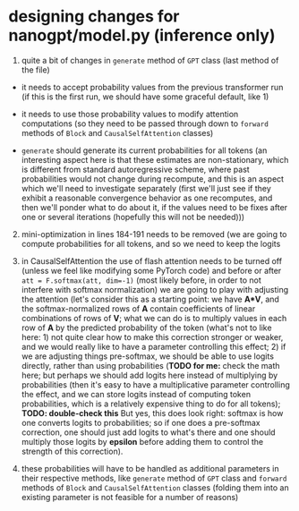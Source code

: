 # designing changes for nanogpt/model.py (inference only)

1) quite a bit of changes in `generate` method of `GPT` class (last method of the file)

  * it needs to accept probability values from the previous transformer run (if this is the first run, we should have some graceful default, like 1)

  * it needs to use those probability values to modify attention computations (so they need to be passed through down to `forward` methods of
    `Block` and `CausalSelfAttention` classes)    
  
  * `generate` should generate its current probabilities for all tokens (an interesting aspect here is that these estimates are non-stationary,
    which is different from standard autoregressive scheme, where past probabilities would not change during recompute, and this is an aspect
    which we'll need to investigate separately (first we'll just see if they exhibit a reasonable convergence behavior as one recomputes, and
    then we'll ponder what to do about it, if the values need to be fixes after one or several iterations (hopefully this will not be needed))) 

2) mini-optimization in lines 184-191 needs to be removed (we are going to compute probabilities for all tokens, and so we need to keep the logits

3) in CausalSelfAttention the use of flash attention needs to be turned off (unless we feel like modifying some PyTorch code) and
   before or after `att = F.softmax(att, dim=-1)` (most likely before, in order to not interfere with softmax normalization)
   we are going to play with adjusting the attention (let's consider this as a starting point: we have **A*V**, and the softmax-normalized
   rows of **A** contain coefficients of linear combinations of rows of **V**; what we can do is to multiply values in each row of **A** by the
   predicted probability of the token (what's not to like here: 1) not quite clear how to make this correction stronger or weaker,
   and we would really like to have a parameter controlling this effect; 2) if we are adjusting things pre-softmax, we should be able
   to use logits directly, rather than using probabilities (**TODO for me:** check the math here; but perhaps we should add logits here
   instead of multiplying by probabilities (then it's easy to have a multiplicative parameter controlling the effect, and we can store logits
   instead of computing token probabilities, which is a relatively expensive thing to do for all tokens); **TODO: double-check this**
   But yes, this does look right: softmax is how one converts logits to probabilities; so if one does a pre-softmax correction, one
   should just add logits to what's there and one should multiply those logits by **epsilon** before adding them to control the strength of
   this correction).

5) these probabilities will have to be handled as additional parameters in their respective methods, like `generate` method of `GPT` class
   and `forward` methods of `Block` and `CausalSelfAttention` classes (folding them into an existing parameter is not feasible
   for a number of reasons)
